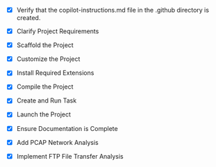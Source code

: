 <!-- Use this file to provide workspace-specific custom instructions to Copilot. For more details, visit https://code.visualstudio.com/docs/copilot/copilot-customization#_use-a-githubcopilotinstructionsmd-file -->
- [x] Verify that the copilot-instructions.md file in the .github directory is created.

- [x] Clarify Project Requirements
	<!-- Python log parser with plugin architecture for SSH, FTP, HTTP logs with flat file database -->

- [x] Scaffold the Project
	<!-- Create project structure for Python log parser with plugin system -->

- [x] Customize the Project
	<!-- Implemented core parser with 8 plugins: SSH auth, FTP, HTTP access, simple login, IIS, Tomcat, SKY binary, and PCAP network traffic -->

- [x] Install Required Extensions
	<!-- No additional extensions needed -->

- [x] Compile the Project
	<!-- Install dependencies and verify functionality -->

- [x] Create and Run Task
	<!-- Create tasks for running the log parser -->

- [x] Launch the Project
	<!-- Test the log parser with sample data -->

- [x] Ensure Documentation is Complete
	<!-- Complete README.md and clean up instructions -->

- [x] Add PCAP Network Analysis
	<!-- Implemented comprehensive PCAP plugin with 23 analysis queries including FTP protocol analysis -->

- [x] Implement FTP File Transfer Analysis
	<!-- Added 5 FTP-specific queries: analysis, transfers, file_sizes, sessions, commands for forensic analysis -->